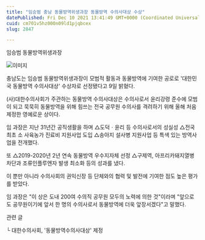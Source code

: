 ```yaml
---
title: "임승범 충남 동물방역위생과장 동물방역 수의사대상 수상"
datePublished: Fri Dec 10 2021 13:41:49 GMT+0000 (Coordinated Universal Time)
cuid: cm701v5hz000n09ld1pjqbcex
slug: 2847

---
```



임승범 동물방역위생과장

![이미지](https://cdn.hashnode.com/res/hashnode/image/upload/v1739252218437/c939d708-989a-449d-9e1c-439583bb3b01.jpeg)

충남도는 임승범 동물방역위생과장이 모범적 활동과 동물방역에 기여한 공로로 '대한민국 동물방역 수의사대상' 수상자로 선정됐다고 9일 밝혔다.

(사)대한수의사회가 주관하는 동물방역 수의사대상은 수의사로서 윤리강령 준수에 모범이 되고 묵묵히 동물방역을 위해 힘쓰는 전국 공무원 수의사를 격려하기 위해 올해 처음 제정한 영예로운 상이다.

임 과장은 지난 31년간 공직생활을 하며 △도덕ㆍ윤리 등 수의사로서의 성실성 △전국 최초 소 사육농가 진료비 지원사업 도입 △송아지 설사병 지원사업 등 특색 있는 방역사업을 전개했다.

또 △2019-2020년 2년 연속 동물방역 우수지자체 선정 △구제역, 아프리카돼지열병 차단과 조류인플루엔자 발생 최소화 등의 성과를 냈다.

이 뿐만 아니라 수의사회의 권익신장 등 단체와의 협력 및 발전에 기여한 점도 높은 평가를 받았다.

임 과장은 "이 상은 도내 200여 수의직 공무원 모두의 노력에 의한 것"이라며 "앞으로도 공무원이기에 앞서 한 명의 수의사로서 동물방역에 더욱 앞장서겠다"고 말했다.

관련 글

└ 대한수의사회, '동물방역수의사대상' 제정